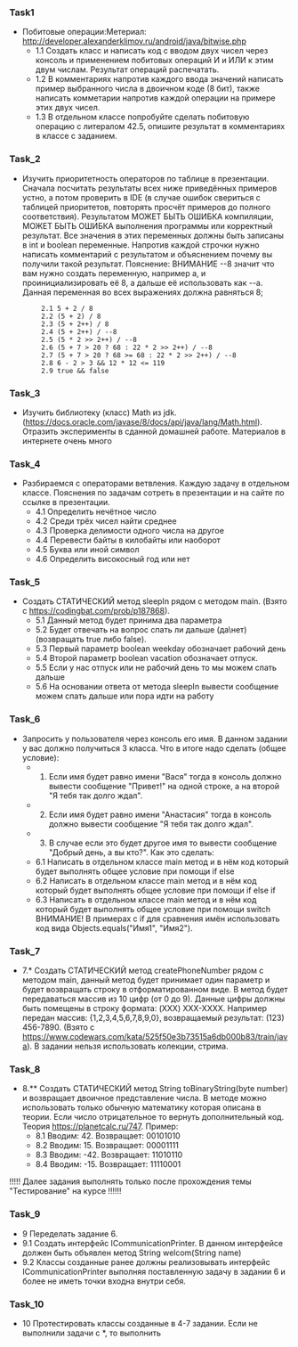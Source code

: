 ### Task1
* Побитовые операции:Метериал: http://developer.alexanderklimov.ru/android/java/bitwise.php
  * 1.1 Создать класс и написать код с вводом двух чисел через консоль и применением побитовых операций И и ИЛИ к этим двум числам. Результат операций распечатать.
  * 1.2 В комментариях напротив каждого ввода значений написать пример выбранного числа в двоичном коде (8 бит), также написать комметарии напротив каждой операции на примере этих двух чисел.
  * 1.3 В отдельном классе попробуйте сделать побитовую операцию с литералом 42.5, опишите результат в комментариях в классе с заданием.

### Task_2
* Изучить приоритетность операторов по таблице в презентации. Сначала посчитать результаты всех ниже приведённых примеров устно, а потом проверить в IDE (в случае ошибок свериться с таблицей приоритетов, повторять просчёт примеров до полного соответствия). Результатом МОЖЕТ БЫТЬ ОШИБКА компиляции, МОЖЕТ БЫТЬ ОШИБКА выполнения программы или корректный результат. Все значения в этих переменных должны быть записаны в int и boolean переменные. Напротив каждой строчки нужно написать комментарий с результатом и объяснением почему вы получили такой результат.
Пояснение: ВНИМАНИЕ --8 значит что вам нужно создать переменную, например а, и проинициализировать её 8, а дальше её использовать как --а. Данная переменная во всех выражениях должна равняться 8;
```aidl 
        2.1 5 + 2 / 8
        2.2 (5 + 2) / 8
        2.3 (5 + 2++) / 8
        2.4 (5 + 2++) / --8
        2.5 (5 * 2 >> 2++) / --8
        2.6 (5 + 7 > 20 ? 68 : 22 * 2 >> 2++) / --8
        2.7 (5 + 7 > 20 ? 68 >= 68 : 22 * 2 >> 2++) / --8
        2.8 6 - 2 > 3 && 12 * 12 <= 119
        2.9 true && false
```
### Task_3
* Изучить библиотеку (класс) Math из jdk. (https://docs.oracle.com/javase/8/docs/api/java/lang/Math.html). Отразить эксперименты в сданной домашней работе. Материалов в интернете очень много

### Task_4
* Разбираемся с операторами ветвления. Каждую задачу в отдельном классе. Пояснения по задачам сотреть в презентации и на сайте по ссылке в презентации.
  *  4.1 Определить нечётное число
  * 4.2 Среди трёх чисел найти среднее
  * 4.3 Проверка делимости одного числа на другое
  * 4.4 Перевести байты в килобайты или наоборот
  * 4.5 Буква или иной символ
  * 4.6 Определить високосный год или нет

### Task_5
* Создать СТАТИЧЕСКИЙ метод sleepIn рядом с методом main. (Взято с https://codingbat.com/prob/p187868).
  * 5.1 Данный метод будет принима два параметра
  * 5.2 Будет отвечать на вопрос спать ли дальше (да\нет) (возвращать true либо false).
  * 5.3 Первый параметр boolean weekday обозначает рабочий день
  * 5.4 Второй параметр boolean vacation обозначает отпуск.
  * 5.5 Если у нас отпуск или не рабочий день то мы можем спать дальше
  * 5.6 На основании ответа от метода sleepIn вывести сообщение можем спать дальше или пора идти на работу

### Task_6
 * Запросить у пользователя через консоль его имя. В данном задании у вас должно получиться 3 класса.
   Что в итоге надо сделать (общее условие):
   * 1. Если имя будет равно имени "Вася" тогда в консоль должно вывести сообщение "Привет!" на одной строке, а на второй "Я тебя так долго ждал".
   * 2. Если имя будет равно имени "Анастасия" тогда в консоль должно вывести сообщение "Я тебя так долго ждал".
   * 3. В случае если это будет другое имя то вывести сообщение "Добрый день, а вы кто?".
    Как это сделать:
    *  6.1 Написать в отдельном классе main метод и в нём код который будет выполнять общее условие при помощи if else
    *  6.2 Написать в отдельном классе main метод и в нём код который будет выполнять общее условие при помощи if else if
    *  6.3 Написать в отдельном классе main метод и в нём код который будет выполнять общее условие при помощи switch
    ВНИМАНИЕ! В примерах c if для сравнения имён использовать код вида Objects.equals("Имя1", "Имя2").

### Task_7
 *  7.* Создать СТАТИЧЕСКИЙ метод createPhoneNumber рядом с методом main, данный метод будет принимает один параметр и будет возвращать строку в отформатированном виде. В метод будет передаваться массив из 10 цифр (от 0 до 9). Данные цифры должны быть помещены в строку формата: (XXX) XXX-XXXX. Например передан массив: {1,2,3,4,5,6,7,8,9,0}, возвращаемый результат: (123) 456-7890. (Взято с https://www.codewars.com/kata/525f50e3b73515a6db000b83/train/java). В задании нельзя использовать колекции, стрима.
### Task_8 
 * 8.** Создать СТАТИЧЕСКИЙ метод String toBinaryString(byte number) и возвращает двоичное представление числа. В методе можно использовать только обычную математику которая описана в теории. Если число отрицательное то вернуть дополнительный код. Теория https://planetcalc.ru/747. Пример:
    * 8.1 Вводим: 42.  Возвращает: 00101010
    * 8.2 Вводим: 15.  Возвращает: 00001111
    * 8.3 Вводим: -42. Возвращает: 11010110
    * 8.4 Вводим: -15. Возвращает: 11110001

!!!!! Далее задания выполнять только после прохождения темы "Тестирование" на курсе !!!!!!
### Task_9
   * 9 Переделать задание 6.
   * 9.1 Создать интерфейс ICommunicationPrinter. В данном интерфейсе должен быть объявлен метод String welcom(String name)
   * 9.2 Классы созданные ранее должны реализовывать интерфейс ICommunicationPrinter выполняя поставленную задачу в задании 6 и более не иметь точки входна внутри себя.
### Task_10
 * 10 Протестировать классы созданные в 4-7 задании. Если не выполнили задачи с *, то выполнить
